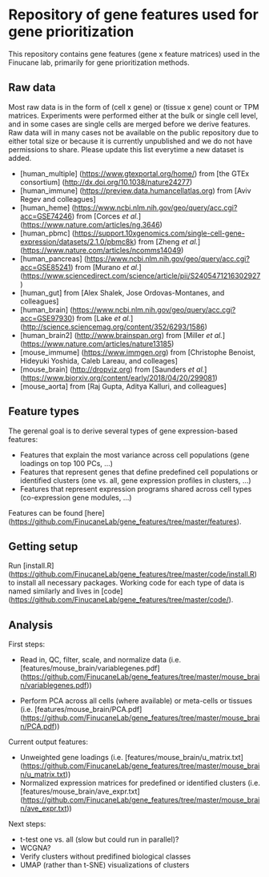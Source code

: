 # Repository of gene features used for gene prioritization

This repository contains gene features (gene x feature matrices) used in the Finucane lab, primarily for gene prioritization methods.

## Raw data

Most raw data is in the form of (cell x gene) or (tissue x gene) count or TPM matrices. Experiments were performed either at the bulk or single cell level, and in some cases are single cells are merged before we derive features. Raw data will in many cases not be available on the public repository due to either total size or because it is currently unpublished and we do not have permissions to share. Please update this list everytime a new dataset is added.

- [human_multiple] (https://www.gtexportal.org/home/) from [the GTEx consortium] (http://dx.doi.org/10.1038/nature24277)
- [human_immune] (https://preview.data.humancellatlas.org) from [Aviv Regev and colleagues]
- [human_heme] (https://www.ncbi.nlm.nih.gov/geo/query/acc.cgi?acc=GSE74246) from [Corces _et al._] (https://www.nature.com/articles/ng.3646)
- [human_pbmc] (https://support.10xgenomics.com/single-cell-gene-expression/datasets/2.1.0/pbmc8k) from [Zheng _et al._] (https://www.nature.com/articles/ncomms14049)
- [human_pancreas] (https://www.ncbi.nlm.nih.gov/geo/query/acc.cgi?acc=GSE85241) from [Murano _et al._] (https://www.sciencedirect.com/science/article/pii/S2405471216302927)
- [human_gut] from [Alex Shalek, Jose Ordovas-Montanes, and colleagues]
- [human_brain] (https://www.ncbi.nlm.nih.gov/geo/query/acc.cgi?acc=GSE97930) from [Lake _et al._] (http://science.sciencemag.org/content/352/6293/1586)
- [human_brain2] (http://www.brainspan.org) from [Miller _et al._] (https://www.nature.com/articles/nature13185)
- [mouse_immume] (https://www.immgen.org) from [Christophe Benoist, Hideyuki Yoshida, Caleb Lareau, and colleages]
- [mouse_brain] (http://dropviz.org) from [Saunders _et al._] (https://www.biorxiv.org/content/early/2018/04/20/299081)
- [mouse_aorta] from [Raj Gupta, Aditya Kalluri, and colleagues]

## Feature types

The gerenal goal is to derive several types of gene expression-based features:

- Features that explain the most variance across cell populations (gene loadings on top 100 PCs, ...)
- Features that represent genes that define predefined cell populations or identified clusters (one vs. all, gene expression profiles in clusters, ...)
- Features that represent expression programs shared across cell types (co-expression gene modules, ...)

Features can be found [here] (https://github.com/FinucaneLab/gene_features/tree/master/features).

## Getting setup 

Run [install.R] (https://github.com/FinucaneLab/gene_features/tree/master/code/install.R) to install all necessary packages. Working code for each type of data is named similarly and lives in [code] (https://github.com/FinucaneLab/gene_features/tree/master/code/).

## Analysis

First steps:
- Read in, QC, filter, scale, and normalize data (i.e. [features/mouse_brain/variablegenes.pdf] (https://github.com/FinucaneLab/gene_features/tree/master/mouse_brain/variablegenes.pdf))

- Perform PCA across all cells (where available) or meta-cells or tissues (i.e. [features/mouse_brain/PCA.pdf] (https://github.com/FinucaneLab/gene_features/tree/master/mouse_brain/PCA.pdf))

Current output features:
- Unweighted gene loadings (i.e. [features/mouse_brain/u_matrix.txt] (https://github.com/FinucaneLab/gene_features/tree/master/mouse_brain/u_matrix.txt))
- Normalized expression matrices for predefined or identified clusters (i.e. [features/mouse_brain/ave_expr.txt] (https://github.com/FinucaneLab/gene_features/tree/master/mouse_brain/ave_expr.txt))

Next steps:
- t-test one vs. all (slow but could run in parallel)?
- WCGNA?
- Verify clusters without predifined biological classes
- UMAP (rather than t-SNE) visualizations of clusters


